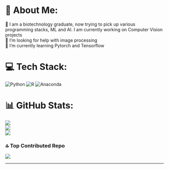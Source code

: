 # 💫 About Me:
🔭 I am a biotechnology graduate, now trying to pick up various programming stacks, ML and AI. I am currently working on Computer Vision projects <br>🤝 I’m looking for help with image processing <br>🌱 I’m currently learning Pytorch and Tensorflow<br>


# 💻 Tech Stack:
![Python](https://img.shields.io/badge/python-3670A0?style=for-the-badge&logo=python&logoColor=ffdd54) ![R](https://img.shields.io/badge/r-%23276DC3.svg?style=for-the-badge&logo=r&logoColor=white) ![Anaconda](https://img.shields.io/badge/Anaconda-%2344A833.svg?style=for-the-badge&logo=anaconda&logoColor=white) 

# 📊 GitHub Stats:
![](https://github-readme-stats.vercel.app/api?username=juinnsheng&theme=dark&hide_border=false&include_all_commits=false&count_private=true)<br/>
![](https://github-readme-streak-stats.herokuapp.com/?user=juinnsheng&theme=dark&hide_border=false)<br/>
![](https://github-readme-stats.vercel.app/api/top-langs/?username=juinnsheng&theme=dark&hide_border=false&include_all_commits=false&count_private=true&layout=compact)

### 🔝 Top Contributed Repo
![](https://github-contributor-stats.vercel.app/api?username=juinnsheng&limit=5&theme=dark&combine_all_yearly_contributions=true)

---

<!-- Proudly created with GPRM ( https://gprm.itsvg.in ) -->
